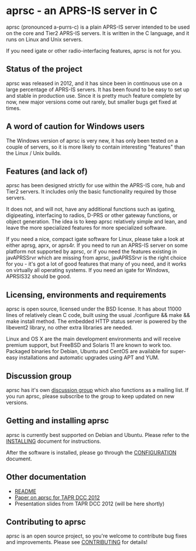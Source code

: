 
aprsc - an APRS-IS server in C
==============================

aprsc (pronounced a-purrs-c) is a plain APRS-IS server intended to be used
on the core and Tier2 APRS-IS servers.  It is written in the C language, and
it runs on Linux and Unix servers.

If you need igate or other radio-interfacing features, aprsc is not for you.


Status of the project
------------------------

aprsc was released in 2012, and it has since been in continuous use on a
large percentage of APRS-IS servers.  It has been found to be easy to set up
and stable in production use.  Since it is pretty much feature complete by
now, new major versions come out rarely, but smaller bugs get fixed at
times.


A word of caution for Windows users
-------------------------------------

The Windows version of aprsc is very new, it has only been tested on a
couple of servers, so it is more likely to contain interesting "features"
than the Linux / Unix builds.


Features (and lack of)
-------------------------

aprsc has been designed strictly for use within the APRS-IS core, hub and
Tier2 servers.  It includes only the basic functionality required by those
servers.

It does not, and will not, have any additional functions such as igating,
digipeating, interfacing to radios, D-PRS or other gateway functions, or
object generation.  The idea is to keep aprsc relatively simple and lean,
and leave the more specialized features for more specialized software.

If you need a nice, compact igate software for Linux, please take a look at
either aprsg, aprx, or aprs4r.  If you need to run an APRS-IS server on some
platform not supported by aprsc, or if you need the features existing in
javAPRSSrvr which are missing from aprsc, javAPRSSrvr is the right choice
for you - it's got a lot of good features that many of you need, and it
works on virtually all operating systems.  If you need an igate for Windows,
APRSIS32 should be good.


Licensing, environments and requirements
-------------------------------------------

aprsc is open source, licensed under the BSD license. It has about 11000
lines of relatively clean C code, built using the usual ./configure && make
&& make install method.  The embedded HTTP status server is powered by the
libevent2 library, no other extra libraries are needed.

Linux and OS X are the main development environments and will receive
premium support, but FreeBSD and Solaris 11 are known to work too.  Packaged
binaries for Debian, Ubuntu and CentOS are available for super-easy
installations and automatic upgrades using APT and YUM.


Discussion group
-------------------

aprsc has it's own [discussion group][aprsc-group] which also functions as
a mailing list. If you run aprsc, please subscribe to the group to keep
updated on new versions.

[aprsc-group]: https://groups.google.com/forum/#!forum/aprsc


Getting and installing aprsc
-------------------------------

aprsc is currently best supported on Debian and Ubuntu.
Please refer to the [INSTALLING](INSTALLING.html) document
for instructions.

After the software is installed, please go through the
[CONFIGURATION](CONFIGURATION.html) document.


Other documentation
----------------------

* [README](README.html)
* [Paper on aprsc for TAPR DCC 2012](dcc-2012-aprsc.pdf)
* Presentation slides from TAPR DCC 2012 (will be here shortly)


Contributing to aprsc
------------------------

aprsc is an open source project, so you're welcome to contribute bug fixes
and improvements.  Please see [CONTRIBUTING](CONTRIBUTING.html) for details!


